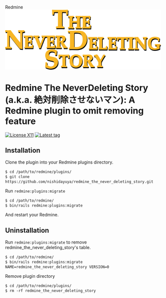 Redmine ![](doc/the_never_deleting_story_logo.png)

# Redmine The NeverDeleting Story (a.k.a. 絶対削除させないマン): A Redmine plugin to omit removing feature

[![License X11](https://img.shields.io/badge/license-X11-blue.svg)](https://raw.githubusercontent.com/nishidayuya/redmine_the_never_deleting_story/master/LICENSE.txt)
[![Latest tag](https://img.shields.io/github/v/tag/nishidayuya/redmine_the_never_deleting_story)](https://github.com/nishidayuya/redmine_the_never_deleting_story/tags)

## Installation

Clone the plugin into your Redmine plugins directory.

```console
$ cd /path/to/redmine/plugins/
$ git clone https://github.com/nishidayuya/redmine_the_never_deleting_story.git
```

Run `redmine:plugins:migrate`

```console
$ cd /path/to/redmine/
$ bin/rails redmine:plugins:migrate
```

And restart your Redmine.

## Uninstallation

Run `redmine:plugins:migrate` to remove redmine_the_never_deleting_story's table.

```console
$ cd /path/to/redmine/
$ bin/rails redmine:plugins:migrate NAME=redmine_the_never_deleting_story VERSION=0
```

Remove plugin directory

```console
$ cd /path/to/redmine/plugins/
$ rm -rf redmine_the_never_deleting_story
```
